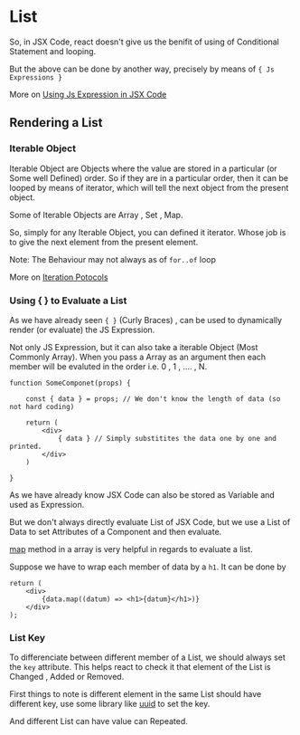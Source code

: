# List

So, in JSX Code, react doesn't give us the benifit of using of Conditional Statement and looping.

But the above can be done by another way, precisely by means of `{ Js Expressions }`

More on [Using Js Expression in JSX Code](./2_Component.md#using-javascript-expression-in-jsx-code)

## Rendering a List

### Iterable Object

Iterable Object are Objects where the value are stored in a particular (or Some well Defined) order.
So if they are in a particular order, then it can be looped by means of iterator, which will tell the next
object from the present object.

Some of Iterable Objects are Array , Set , Map.

So, simply for any Iterable Object, you can defined it iterator. Whose job is to give the next element from
the present element.

Note: The Behaviour may not always as of `for..of` loop

More on [Iteration Potocols](https://developer.mozilla.org/en-US/docs/Web/JavaScript/Reference/Iteration_protocols#the_iterable_protocol)

### Using { } to Evaluate a List

As we have already seen `{ }` (Curly Braces) , can be used to dynamically render (or evaluate) the JS Expression.

Not only JS Expression, but it can also take a iterable Object (Most Commonly Array). When you pass a Array as
an argument then each member will be evaluted in the order i.e. 0 , 1 , .... , N.

```
function SomeComponet(props) {

    const { data } = props; // We don't know the length of data (so not hard coding)

    return (
        <div>
            { data } // Simply substitites the data one by one and printed.
        </div>
    )

}

```

As we have already know JSX Code can also be stored as Variable and used as Expression.

But we don't always directly evaluate List of JSX Code, but we use a List of Data to set Attributes
of a Component and then evaluate.

[map](https://developer.mozilla.org/en-US/docs/Web/JavaScript/Reference/Global_Objects/Array/map#syntax) method in a array is very helpful in regards to evaluate a list.

Suppose we have to wrap each member of data by a `h1`. It can be done by

```
return (
    <div>
        {data.map((datum) => <h1>{datum}</h1>)}
    </div>
);

```

### List Key

To differenciate between different member of a List, we should always set the `key` attribute. This
helps react to check it that element of the List is Changed , Added or Removed.

First things to note is different element in the same List should have different key, use some library
like [uuid](https://www.npmjs.com/package/uuid) to set the key.

And different List can have value can Repeated.
